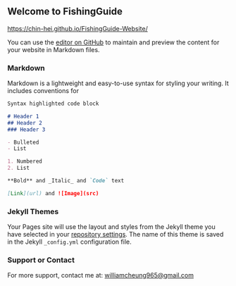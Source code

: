 ## Welcome to FishingGuide

https://chin-hei.github.io/FishingGuide-Website/

You can use the [editor on GitHub](https://github.com/Chin-Hei/FishingGuide-Website/edit/gh-pages/index.md) to maintain and preview the content for your website in Markdown files.

### Markdown

Markdown is a lightweight and easy-to-use syntax for styling your writing. It includes conventions for

```markdown
Syntax highlighted code block

# Header 1
## Header 2
### Header 3

- Bulleted
- List

1. Numbered
2. List

**Bold** and _Italic_ and `Code` text

[Link](url) and ![Image](src)
```
### Jekyll Themes

Your Pages site will use the layout and styles from the Jekyll theme you have selected in your [repository settings](https://github.com/Chin-Hei/FishingGuide-Website/settings/pages). The name of this theme is saved in the Jekyll `_config.yml` configuration file.

### Support or Contact

For more support, contact me at: williamcheung965@gmail.com 
